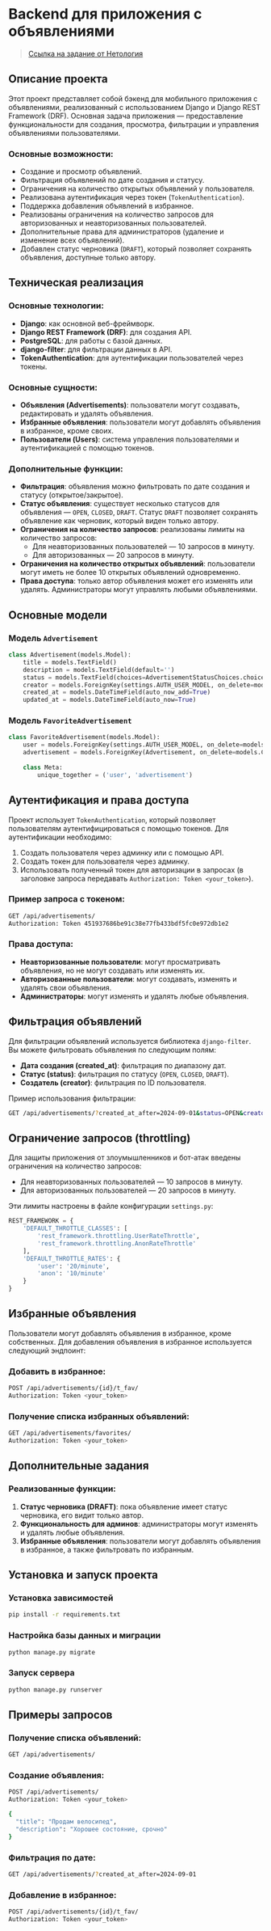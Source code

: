 # Backend для приложения с объявлениями

> [Ссылка на задание от Нетология](README_netology.md)

## Описание проекта

Этот проект представляет собой бэкенд для мобильного приложения с объявлениями, реализованный с использованием Django и Django REST Framework (DRF). Основная задача приложения — предоставление функциональности для создания, просмотра, фильтрации и управления объявлениями пользователями. 

### Основные возможности:
- Создание и просмотр объявлений.
- Фильтрация объявлений по дате создания и статусу.
- Ограничения на количество открытых объявлений у пользователя.
- Реализована аутентификация через токен (`TokenAuthentication`).
- Поддержка добавления объявлений в избранное.
- Реализованы ограничения на количество запросов для авторизованных и неавторизованных пользователей.
- Дополнительные права для администраторов (удаление и изменение всех объявлений).
- Добавлен статус черновика (`DRAFT`), который позволяет сохранять объявления, доступные только автору.

## Техническая реализация

### Основные технологии:
- **Django**: как основной веб-фреймворк.
- **Django REST Framework (DRF)**: для создания API.
- **PostgreSQL**: для работы с базой данных.
- **django-filter**: для фильтрации данных в API.
- **TokenAuthentication**: для аутентификации пользователей через токены.
  
### Основные сущности:
- **Объявления (Advertisements)**: пользователи могут создавать, редактировать и удалять объявления.
- **Избранные объявления**: пользователи могут добавлять объявления в избранное, кроме своих.
- **Пользователи (Users)**: система управления пользователями и аутентификацией с помощью токенов.
  
### Дополнительные функции:
- **Фильтрация**: объявления можно фильтровать по дате создания и статусу (открытое/закрытое).
- **Статус объявления**: существует несколько статусов для объявления — `OPEN`, `CLOSED`, `DRAFT`. Статус `DRAFT` позволяет сохранять объявление как черновик, который виден только автору.
- **Ограничения на количество запросов**: реализованы лимиты на количество запросов:
  - Для неавторизованных пользователей — 10 запросов в минуту.
  - Для авторизованных — 20 запросов в минуту.
- **Ограничения на количество открытых объявлений**: пользователи могут иметь не более 10 открытых объявлений одновременно.
- **Права доступа**: только автор объявления может его изменять или удалять. Администраторы могут управлять любыми объявлениями.

## Основные модели

### Модель `Advertisement`

```python
class Advertisement(models.Model):
    title = models.TextField()
    description = models.TextField(default='')
    status = models.TextField(choices=AdvertisementStatusChoices.choices, default=AdvertisementStatusChoices.OPEN)
    creator = models.ForeignKey(settings.AUTH_USER_MODEL, on_delete=models.CASCADE)
    created_at = models.DateTimeField(auto_now_add=True)
    updated_at = models.DateTimeField(auto_now=True)
```

### Модель `FavoriteAdvertisement`
```python
class FavoriteAdvertisement(models.Model):
    user = models.ForeignKey(settings.AUTH_USER_MODEL, on_delete=models.CASCADE)
    advertisement = models.ForeignKey(Advertisement, on_delete=models.CASCADE)
    
    class Meta:
        unique_together = ('user', 'advertisement')
```

## Аутентификация и права доступа

Проект использует `TokenAuthentication`, который позволяет пользователям аутентифицироваться с помощью токенов. Для аутентификации необходимо:

1. Создать пользователя через админку или с помощью API.
2. Создать токен для пользователя через админку.
3. Использовать полученный токен для авторизации в запросах (в заголовке запроса передавать `Authorization: Token <your_token>`).

### Пример запроса с токеном:
```bash
GET /api/advertisements/
Authorization: Token 451937686be91c38e77fb433bdf5fc0e972db1e2
```

### Права доступа:
- **Неавторизованные пользователи**: могут просматривать объявления, но не могут создавать или изменять их.
- **Авторизованные пользователи**: могут создавать, изменять и удалять свои объявления.
- **Администраторы**: могут изменять и удалять любые объявления.

## Фильтрация объявлений

Для фильтрации объявлений используется библиотека `django-filter`. Вы можете фильтровать объявления по следующим полям:

- **Дата создания (created_at)**: фильтрация по диапазону дат.
- **Статус (status)**: фильтрация по статусу (`OPEN`, `CLOSED`, `DRAFT`).
- **Создатель (creator)**: фильтрация по ID пользователя.

Пример использования фильтрации:

```bash
GET /api/advertisements/?created_at_after=2024-09-01&status=OPEN&creator=1
```

## Ограничение запросов (throttling)

Для защиты приложения от злоумышленников и бот-атак введены ограничения на количество запросов:
- Для неавторизованных пользователей — 10 запросов в минуту.
- Для авторизованных пользователей — 20 запросов в минуту.

Эти лимиты настроены в файле конфигурации `settings.py`:
```python
REST_FRAMEWORK = {
    'DEFAULT_THROTTLE_CLASSES': [
        'rest_framework.throttling.UserRateThrottle',
        'rest_framework.throttling.AnonRateThrottle'
    ],
    'DEFAULT_THROTTLE_RATES': {
        'user': '20/minute',
        'anon': '10/minute'
    }
}
```

## Избранные объявления

Пользователи могут добавлять объявления в избранное, кроме собственных. Для добавления объявления в избранное используется следующий эндпоинт:

### Добавить в избранное:
```bash
POST /api/advertisements/{id}/t_fav/
Authorization: Token <your_token>
```

### Получение списка избранных объявлений:
```bash
GET /api/advertisements/favorites/
Authorization: Token <your_token>
```

## Дополнительные задания

### Реализованные функции:
1. **Статус черновика (DRAFT)**: пока объявление имеет статус черновика, его видит только автор.
2. **Функциональность для админов**: администраторы могут изменять и удалять любые объявления.
3. **Избранные объявления**: пользователи могут добавлять объявления в избранное, а также фильтровать по избранным.

## Установка и запуск проекта

### Установка зависимостей
```bash
pip install -r requirements.txt
```

### Настройка базы данных и миграции
```bash
python manage.py migrate
```

### Запуск сервера
```bash
python manage.py runserver
```

## Примеры запросов

### Получение списка объявлений:
```bash
GET /api/advertisements/
```

### Создание объявления:
```bash
POST /api/advertisements/
Authorization: Token <your_token>

{
  "title": "Продам велосипед",
  "description": "Хорошее состояние, срочно"
}
```

### Фильтрация по дате:
```bash
GET /api/advertisements/?created_at_after=2024-09-01
```

### Добавление в избранное:
```bash
POST /api/advertisements/{id}/t_fav/
Authorization: Token <your_token>
```